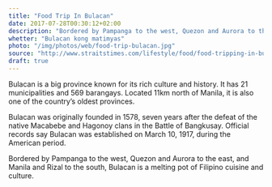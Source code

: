 ```yaml
---
title: "Food Trip In Bulacan"
date: 2017-07-28T00:30:12+02:00
description: "Bordered by Pampanga to the west, Quezon and Aurora to the east, and Manila and Rizal to the south, Bulacan is a melting pot of Filipino cuisine and culture."
whetter: "Bulacan kong matimyas"
photo: "/img/photos/web/food-trip-bulacan.jpg"
source: "http://www.straitstimes.com/lifestyle/food/food-tripping-in-bulacan-philippines"
draft: true
---
```


Bulacan is a big province known for its rich culture and history. It has 21 municipalities and 569 barangays. Located 11km north of Manila, it is also one of the country’s oldest provinces.

Bulacan was originally founded in 1578, seven years after the defeat of the native Macabebe and Hagonoy clans in the Battle of Bangkusay. Official records say Bulacan was established on March 10, 1917, during the American period.

Bordered by Pampanga to the west, Quezon and Aurora to the east, and Manila and Rizal to the south, Bulacan is a melting pot of Filipino cuisine and culture.